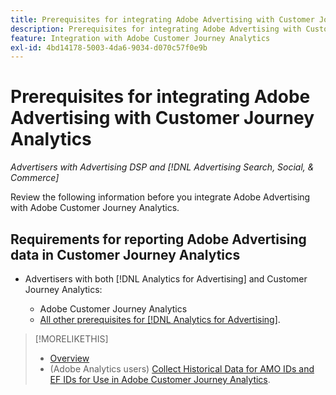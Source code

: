 ```yaml
---
title: Prerequisites for integrating Adobe Advertising with Customer Journey Analytics
description: Prerequisites for integrating Adobe Advertising with Customer Journey Analytics
feature: Integration with Adobe Customer Journey Analytics
exl-id: 4bd14178-5003-4da6-9034-d070c57f0e9b
---
```

# Prerequisites for integrating Adobe Advertising with Customer Journey Analytics

*Advertisers with Advertising DSP and [!DNL Advertising Search, Social, & Commerce]*

Review the following information before you integrate Adobe Advertising with Adobe Customer Journey Analytics.

## Requirements for reporting Adobe Advertising data in Customer Journey Analytics

* Advertisers with both [!DNL Analytics for Advertising] and Customer Journey Analytics:

  * Adobe Customer Journey Analytics<!-- any specific version? -->
  * [All other prerequisites for [!DNL Analytics for Advertising]](/help/integrations/analytics/prerequisites.md).

>[!MORELIKETHIS]
>
>* [Overview](overview.md)
>* (Adobe Analytics users) [Collect Historical Data for AMO IDs and EF IDs for Use in Adobe Customer Journey Analytics](/help/integrations/analytics/rvars-to-evars.md).
